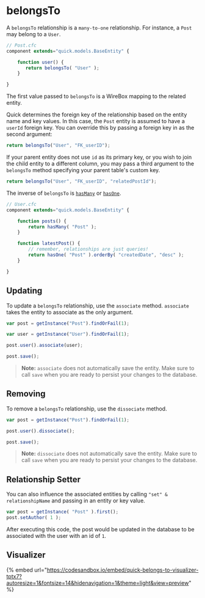 # belongsTo

A `belongsTo` relationship is a `many-to-one` relationship. For instance, a `Post` may belong to a `User`.

```javascript
// Post.cfc
component extends="quick.models.BaseEntity" {

    function user() {
       return belongsTo( "User" );
    }

}
```

The first value passed to `belongsTo` is a WireBox mapping to the related entity.

Quick determines the foreign key of the relationship based on the entity name and key values. In this case, the `Post` entity is assumed to have a `userId` foreign key. You can override this by passing a foreign key in as the second argument:

```javascript
return belongsTo("User", "FK_userID");
```

If your parent entity does not use `id` as its primary key, or you wish to join the child entity to a different column, you may pass a third argument to the `belongsTo` method specifying your parent table's custom key.

```javascript
return belongsTo("User", "FK_userID", "relatedPostId");
```

The inverse of `belongsTo` is [`hasMany`](hasmany.md) or [`hasOne`](hasone.md).

```javascript
// User.cfc
component extends="quick.models.BaseEntity" {

    function posts() {
        return hasMany( "Post" );
    }

    function latestPost() {
        // remember, relationships are just queries!
        return hasOne( "Post" ).orderBy( "createdDate", "desc" );
    }

}
```

## Updating

To update a `belongsTo` relationship, use the `associate` method. `associate` takes the entity to associate as the only argument.

```javascript
var post = getInstance("Post").findOrFail(1);

var user = getInstance("User").findOrFail(1);

post.user().associate(user);

post.save();
```

> **Note:** `associate` does not automatically save the entity. Make sure to call `save` when you are ready to persist your changes to the database.

## Removing

To remove a `belongsTo` relationship, use the `dissociate` method.

```javascript
var post = getInstance("Post").findOrFail(1);

post.user().dissociate();

post.save();
```

> **Note:** `dissociate` does not automatically save the entity. Make sure to call `save` when you are ready to persist your changes to the database.

## Relationship Setter

You can also influence the associated entities by calling `"set" & relationshipName` and passing in an entity or key value.

```javascript
var post = getInstance( "Post" ).first();
post.setAuthor( 1 );
```

After executing this code, the post would be updated in the database to be associated with the user with an id of `1`.

## Visualizer

{% embed url="https://codesandbox.io/embed/quick-belongs-to-visualizer-tptx7?autoresize=1&fontsize=14&hidenavigation=1&theme=light&view=preview" %}



